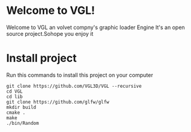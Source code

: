 # Welcome to VGL!

Welcome to VGL an volvet compny's graphic loader Engine It's an open source project.Sohope you enjoy it


# Install project

Run this commands to install this project on your computer
```
git clone https://github.com/VGL3D/VGL --recursive
cd VGL
cd lib
git clone https://github.com/glfw/glfw
mkdir build
cmake .
make
./bin/Random
```
